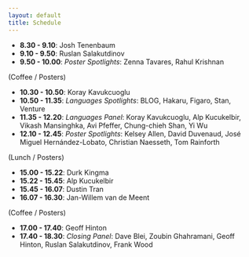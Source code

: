 ```yaml
---
layout: default
title: Schedule
---
```


- **8.30 - 9.10**: Josh Tenenbaum
- **9.10 - 9.50**: Ruslan Salakutdinov 
- **9.50 - 10.00**: *Poster Spotlights*: Zenna Tavares, Rahul Krishnan

(Coffee / Posters)

- **10.30 - 10.50**:  Koray Kavukcuoglu
- **10.50 - 11.35**: *Languages Spotlights*: BLOG, Hakaru, Figaro, Stan, Venture
- **11.35 - 12.20**: *Languages Panel*: Koray Kavukcuoglu, Alp Kucukelbir, Vikash Mansinghka, Avi Pfeffer, Chung-chieh Shan, Yi Wu
- **12.10 - 12.45**: *Poster Spotlights*: Kelsey Allen, David Duvenaud, José Miguel Hernández-Lobato, Christian Naesseth, Tom Rainforth

(Lunch / Posters)

- **15.00 - 15.22**: Durk Kingma
- **15.22 - 15.45**: Alp Kucukelbir
- **15.45 - 16.07**: Dustin Tran
- **16.07 - 16.30**: Jan-Willem van de Meent

(Coffee / Posters)

- **17.00 - 17.40**: Geoff Hinton
- **17.40 - 18.30**: *Closing Panel*: Dave Blei, Zoubin Ghahramani, Geoff Hinton, Ruslan Salakutdinov, Frank Wood


